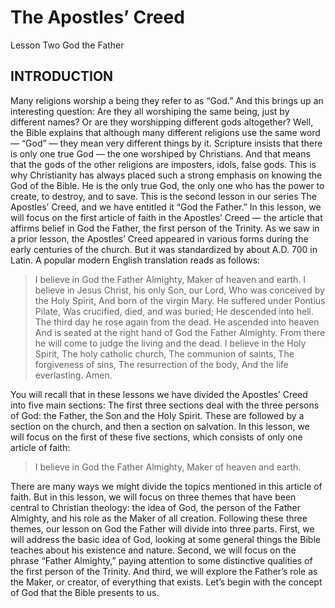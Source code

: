 # The Apostles’ Creed
Lesson Two
God the Father

## INTRODUCTION

Many religions worship a being they refer to as “God.” And this brings up an interesting question: Are they all worshiping the same being, just by different names? Or are they worshipping different gods altogether? Well, the Bible explains that although many different religions use the same word — “God” — they mean very different things by it. Scripture insists that there is only one true God — the one worshiped by Christians. And that means that the gods of the other religions are imposters, idols, false gods. This is why Christianity has always placed such a strong emphasis on knowing the God of the Bible. He is the only true God, the only one who has the power to create, to destroy, and to save.
This is the second lesson in our series The Apostles’ Creed, and we have entitled it “God the Father.” In this lesson, we will focus on the first article of faith in the Apostles’ Creed — the article that affirms belief in God the Father, the first person of the Trinity.
As we saw in a prior lesson, the Apostles’ Creed appeared in various forms during the early centuries of the church. But it was standardized by about A.D. 700 in Latin. A popular modern English translation reads as follows:

> I believe in God the Father Almighty, Maker of heaven and earth. I believe in Jesus Christ, his only Son, our Lord, Who was conceived by the Holy Spirit, And born of the virgin Mary. He suffered under Pontius Pilate, Was crucified, died, and was buried; He descended into hell. The third day he rose again from the dead. He ascended into heaven And is seated at the right hand of God the Father Almighty. From there he will come to judge the living and the dead. I believe in the Holy Spirit, The holy catholic church, The communion of saints, The forgiveness of sins, The resurrection of the body, And the life everlasting. Amen. 
> 
You will recall that in these lessons we have divided the Apostles’ Creed into five main sections: The first three sections deal with the three persons of God: the Father, the Son and the Holy Spirit. These are followed by a section on the church, and then a section on salvation. In this lesson, we will focus on the first of these five sections, which consists of only one article of faith:

> I believe in God the Father Almighty, Maker of heaven and earth. 

There are many ways we might divide the topics mentioned in this article of faith. But in this lesson, we will focus on three themes that have been central to Christian theology: the idea of God, the person of the Father Almighty, and his role as the Maker of all creation.
Following these three themes, our lesson on God the Father will divide into three parts. First, we will address the basic idea of God, looking at some general things the Bible teaches about his existence and nature. Second, we will focus on the phrase “Father Almighty,” paying attention to some distinctive qualities of the first person of the Trinity. And third, we will explore the Father’s role as the Maker, or creator, of everything that exists. Let’s begin with the concept of God that the Bible presents to us.

